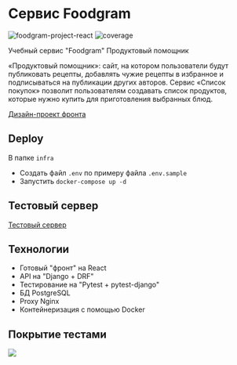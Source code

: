 # Сервис Foodgram
![foodgram-project-react](https://github.com/1kovalevskiy/foodgram-project-react/actions/workflows/main.yml/badge.svg)
![coverage](https://github.com/1kovalevskiy/foodgram-project-react/blob/master/coverage.svg)

Учебный сервис "Foodgram" Продуктовый помощник

«Продуктовый помощник»: сайт, на котором пользователи будут публиковать рецепты, добавлять чужие рецепты в избранное и подписываться на публикации других авторов. Сервис «Список покупок» позволит пользователям создавать список продуктов, которые нужно купить для приготовления выбранных блюд.

[Дизайн-проект фронта](https://www.figma.com/file/HHEJ68zF1bCa7Dx8ZsGxFh/%D0%9F%D1%80%D0%BE%D0%B4%D1%83%D0%BA%D1%82%D0%BE%D0%B2%D1%8B%D0%B9-%D0%BF%D0%BE%D0%BC%D0%BE%D1%89%D0%BD%D0%B8%D0%BA-(Final)?node-id=0%3A1)

## Deploy
В папке `infra` 
- Создать файл `.env` по примеру файла `.env.sample`
- Запустить `docker-compose up -d`

## Тестовый сервер
[Тестовый сервер](http://kovalevskiy.works)

## Технологии
- Готовый "фронт" на React
- API на "Django + DRF"
- Тестирование на "Pytest + pytest-django"
- БД PostgreSQL
- Proxy Nginx
- Контейнеризация с помощью Docker

## Покрытие тестами
[![](https://github.com/1kovalevskiy/foodgram-project-react/blob/master/pytest.png)](https://github.com/1kovalevskiy/foodgram-project-react/blob/master/pytest.pnghttp://)
